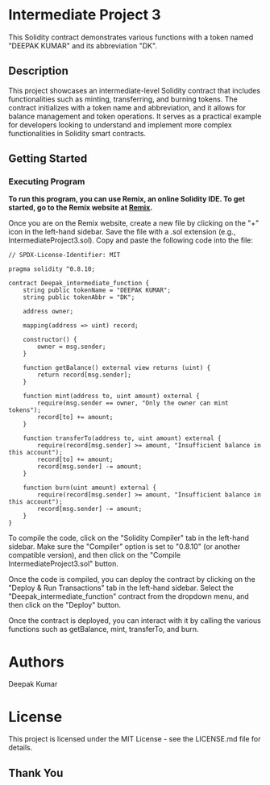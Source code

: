 # Intermediate Project 3

This Solidity contract demonstrates various functions with a token named "DEEPAK KUMAR" and its abbreviation "DK".

## Description

This project showcases an intermediate-level Solidity contract that includes functionalities such as minting, transferring, and burning tokens. The contract initializes with a token name and abbreviation, and it allows for balance management and token operations. It serves as a practical example for developers looking to understand and implement more complex functionalities in Solidity smart contracts.

## Getting Started

### Executing Program

__To run this program, you can use Remix, an online Solidity IDE. To get started, go to the Remix website at [Remix](https://remix.ethereum.org/).__

Once you are on the Remix website, create a new file by clicking on the "+" icon in the left-hand sidebar. Save the file with a .sol extension (e.g., IntermediateProject3.sol). Copy and paste the following code into the file:

```solidity
// SPDX-License-Identifier: MIT

pragma solidity ^0.8.10;

contract Deepak_intermediate_function {
    string public tokenName = "DEEPAK KUMAR";
    string public tokenAbbr = "DK";

    address owner;

    mapping(address => uint) record;

    constructor() {
        owner = msg.sender;
    }

    function getBalance() external view returns (uint) {
        return record[msg.sender];
    }

    function mint(address to, uint amount) external {
        require(msg.sender == owner, "Only the owner can mint tokens");
        record[to] += amount;
    }

    function transferTo(address to, uint amount) external {
        require(record[msg.sender] >= amount, "Insufficient balance in this account");
        record[to] += amount;
        record[msg.sender] -= amount;
    }

    function burn(uint amount) external {
        require(record[msg.sender] >= amount, "Insufficient balance in this account");
        record[msg.sender] -= amount;
    }
}
```
To compile the code, click on the "Solidity Compiler" tab in the left-hand sidebar. Make sure the "Compiler" option is set to "0.8.10" (or another compatible version), and then click on the "Compile IntermediateProject3.sol" button.

Once the code is compiled, you can deploy the contract by clicking on the "Deploy & Run Transactions" tab in the left-hand sidebar. Select the "Deepak_intermediate_function" contract from the dropdown menu, and then click on the "Deploy" button.

Once the contract is deployed, you can interact with it by calling the various functions such as getBalance, mint, transferTo, and burn.

# Authors
Deepak Kumar

# License
This project is licensed under the MIT License - see the LICENSE.md file for details.

## Thank You
